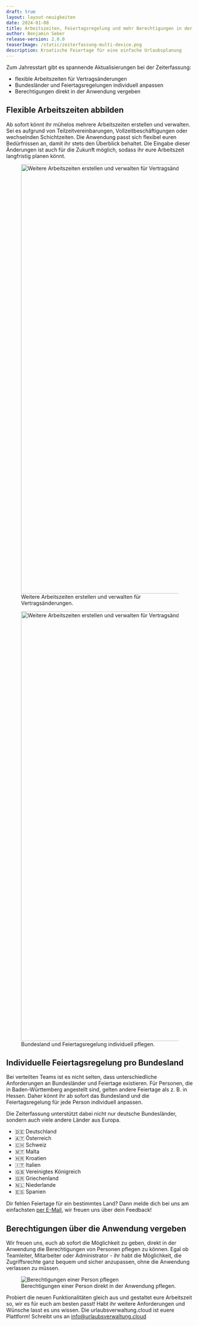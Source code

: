 ```yaml
---
draft: true
layout: layout-neuigkeiten
date: 2024-01-08
title: Arbeitszeiten, Feiertagsregelung und mehr Berechtigungen in der Zeiterfassung
author: Benjamin Seber
release-version: 2.0.0
teaserImage: /static/zeiterfassung-multi-device.png
description: Kroatische Feiertage für eine einfache Urlaubsplanung
---
```


Zum Jahresstart gibt es spannende Aktualisierungen bei der Zeiterfassung:

- flexible Arbeitszeiten für Vertragsänderungen
- Bundesländer und Feiertagsregelungen individuell anpassen
- Berechtigungen direkt in der Anwendung vergeben

<!-- more -->

## Flexible Arbeitszeiten abbilden

Ab sofort könnt ihr mühelos mehrere Arbeitszeiten erstellen und verwalten. Sei es aufgrund von Teilzeitvereinbarungen,
Vollzeitbeschäftigungen oder wechselnden Schichtzeiten. Die Anwendung passt sich flexibel euren Bedürfnissen an, damit
ihr stets den Überblick behaltet. Die Eingabe dieser Änderungen ist auch für die Zukunft möglich, sodass ihr eure
Arbeitszeit langfristig planen könnt.

<div class="my-8 flex flex-col gap-4 md:flex-row">
    <figure>
        <picture>
            <source srcset="arbeitszeiten.avif" type="image/avif" />
            <img
              src="arbeitszeiten.png"
              alt="Weitere Arbeitszeiten erstellen und verwalten für Vertragsänderungen."
              width="1440"
              height="1156"
              decoding="async"
              loading="lazy"
              class="rounded-lg"
            />
        </picture>
        <figcaption class="text-sm text-center">Weitere Arbeitszeiten erstellen und verwalten für Vertragsänderungen.</figcaption>
    </figure>
    <figure>
        <picture>
            <source srcset="arbeitszeiten_edit.avif" type="image/avif" />
            <img
              src="arbeitszeiten_edit.png"
              alt="Weitere Arbeitszeiten erstellen und verwalten für Vertragsänderungen."
              width="1440"
              height="1157"
              decoding="async"
              loading="lazy"
              class="rounded-lg"
            />
        </picture>
        <figcaption class="text-sm text-center">Bundesland und Feiertagsregelung individuell pflegen.</figcaption>
    </figure>
</div>

## Individuelle Feiertagsregelung pro Bundesland

Bei verteilten Teams ist es nicht selten, dass unterschiedliche Anforderungen an Bundesländer und Feiertage existieren.
Für Personen, die in Baden-Württemberg angestellt sind, gelten andere Feiertage als z. B. in Hessen. Daher könnt ihr ab
sofort das Bundesland und die Feiertagsregelung für jede Person individuell anpassen.

Die Zeiterfassung unterstützt dabei nicht nur deutsche Bundesländer, sondern auch viele andere Länder aus Europa.

- 🇩🇪 Deutschland
- 🇦🇹 Österreich
- 🇨🇭 Schweiz
- 🇲🇹 Malta
- 🇭🇷 Kroatien
- 🇮🇹 Italien
- 🇬🇧 Vereinigtes Königreich
- 🇬🇷 Griechenland
- 🇳🇱 Niederlande
- 🇪🇸 Spanien

Dir fehlen Feiertage für ein bestimmtes Land? Dann melde dich bei uns am einfachsten
<a href="mailto:info@urlaubsverwaltung.cloud?subject=Feiertage">per E-Mail</a>, wir freuen uns über dein Feedback!

## Berechtigungen über die Anwendung vergeben

Wir freuen uns, euch ab sofort die Möglichkeit zu geben, direkt in der Anwendung die Berechtigungen von Personen
pflegen zu können. Egal ob Teamleiter, Mitarbeiter oder Administrator - ihr habt die Möglichkeit, die Zugriffsrechte
ganz bequem und sicher anzupassen, ohne die Anwendung verlassen zu müssen.

<div class="flex my-8">
    <figure>
        <picture>
            <source srcset="berechtigungen.avif" type="image/avif" />
            <img
              src="berechtigungen.png"
              alt="Berechtigungen einer Person pflegen"
              decoding="async"
              loading="lazy"
              class="rounded-lg"
            />
        </picture>
        <figcaption class="text-sm text-center">Berechtigungen einer Person direkt in der Anwendung pflegen.</figcaption>
    </figure>
</div>

Probiert die neuen Funktionalitäten gleich aus und gestaltet eure Arbeitszeit so, wir es für euch am besten passt!
Habt ihr weitere Anforderungen und Wünsche lasst es uns wissen. Die urlaubsverwaltung.cloud ist euere Plattform! Schreibt
uns an <a href="mailto:info@urlaubsverwaltung.cloud">info@urlaubsverwaltung.cloud</a>
